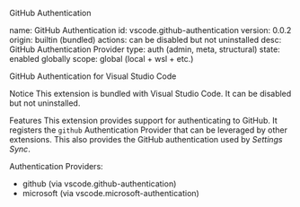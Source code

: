 GitHub Authentication

name:     GitHub Authentication
id:       vscode.github-authentication
version:  0.0.2
origin:   builtin (bundled)
actions:  can be disabled but not uninstalled
desc:     GitHub Authentication Provider
type:     auth (admin, meta, structural)
state:    enabled globally
scope:    global (local + wsl + etc.)

GitHub Authentication for Visual Studio Code

Notice
  This extension is bundled with Visual Studio Code. It can be disabled but not uninstalled.

Features
  This extension provides support for authenticating to GitHub. It registers the `github` Authentication Provider that can be leveraged by other extensions. This also provides the GitHub authentication used by *Settings Sync*.
  

Authentication Providers:
- github (via vscode.github-authentication)
- microsoft (via vscode.microsoft-authentication)
